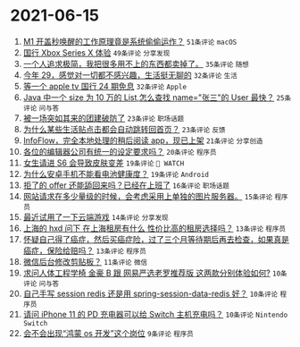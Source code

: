 # 2021-06-15

1. [M1 开盖秒唤醒的工作原理竟是系统偷偷运作？](https://www.v2ex.com/t/783420) `51条评论` `macOS`
1. [国行 Xbox Series X 体验](https://www.v2ex.com/t/783461) `49条评论` `分享发现`
1. [一个人追求极简，我把很多用不上的东西都卖掉了。](https://www.v2ex.com/t/783446) `35条评论` `随想`
1. [今年 29，感觉对一切都不感兴趣，生活挺无聊的](https://www.v2ex.com/t/783482) `32条评论` `生活`
1. [等一个 apple tv 国行 24 期免息](https://www.v2ex.com/t/783394) `32条评论` `Apple`
1. [Java 中一个 size 为 10 万的 List<User>,怎么查找 name="张三"的 User 最快？](https://www.v2ex.com/t/783428) `25条评论` `问与答`
1. [被一场突如其来的团建破防了](https://www.v2ex.com/t/783451) `23条评论` `职场话题`
1. [为什么某些生活贴点击都会自动跳转回首页？](https://www.v2ex.com/t/783440) `23条评论` `反馈`
1. [InfoFlow，完全本地处理的稍后阅读 app，现已上架](https://www.v2ex.com/t/783383) `21条评论` `分享创造`
1. [各位的编辑器公司有统一的设定要求吗？](https://www.v2ex.com/t/783434) `20条评论` `程序员`
1. [女生请进 S6 会导致皮肤变差](https://www.v2ex.com/t/783505) `19条评论` ` WATCH`
1. [为什么安卓手机不能看电池健康度？](https://www.v2ex.com/t/783475) `19条评论` `Android`
1. [拒了的 offer 还能舔回来吗？已经在上班了](https://www.v2ex.com/t/783490) `16条评论` `职场话题`
1. [网站请求在多少量级的时候，会考虑采用上单独的图片服务器。](https://www.v2ex.com/t/783460) `15条评论` `程序员`
1. [最近试用了一下云端游戏](https://www.v2ex.com/t/783387) `14条评论` `分享发现`
1. [上海的 hxd 问下 在上海租房有什么 性价比高的租房选择吗？](https://www.v2ex.com/t/783444) `13条评论` `程序员`
1. [怀疑自己得了癌症，然后买癌症险，过了三个月等待期后再去检查，如果真是癌症，保险给赔吗？](https://www.v2ex.com/t/783408) `13条评论` `程序员`
1. [微信后台修改剪贴板？](https://www.v2ex.com/t/783449) `11条评论` `微信`
1. [求问人体工程学椅 金豪 B 跟 网易严选老罗推荐版 这两款分别体验如何?](https://www.v2ex.com/t/783441) `10条评论` `问与答`
1. [自己手写 session redis 还是用 spring-session-data-redis 好？](https://www.v2ex.com/t/783429) `10条评论` `程序员`
1. [请问 iPhone 11 的 PD 充电器可以给 Switch 主机充电吗？](https://www.v2ex.com/t/783417) `10条评论` `Nintendo Switch`
1. [会不会出现“鸿蒙 os 开发”这个岗位](https://www.v2ex.com/t/783514) `9条评论` `程序员`
